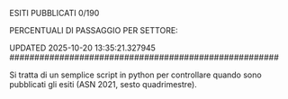 ESITI PUBBLICATI 0/190 

PERCENTUALI DI PASSAGGIO PER SETTORE:

UPDATED 2025-10-20 13:35:21.327945
###################################################### 

Si tratta di un semplice script in python per controllare quando sono pubblicati gli esiti (ASN 2021, sesto quadrimestre).

